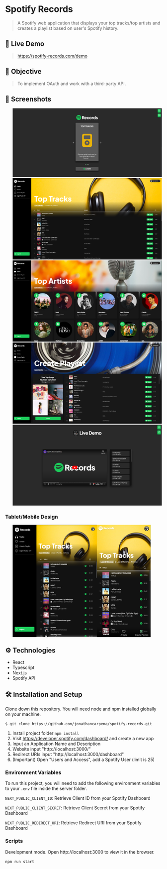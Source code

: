 # Spotify Records

> A Spotify web application that displays your top tracks/top artists and creates a playlist based on user's Spotify history.

## 🎥 Live Demo

> https://spotify-records.com/demo

## 🚀 Objective

> To implement OAuth and work with a third-party API.

## 📸 Screenshots

<ul style="display:flex flex-direction:column">
<img src="./screenshots/landing.PNG" style="max-width:100%; max-height:375px;" alt="landing"> 
<img src="./screenshots/top-tracks.PNG" style="max-width:100%; max-height:375px;" alt="topTracks">
<img src="./screenshots/top-artists.PNG" style="max-width:100%; max-height:375px;" alt="topArtists"> 
 <img src="./screenshots/create-a-playlist.PNG" style="max-width:100%; max-height:375px;" alt="createPlaylist"> 
 <img src="./screenshots/demo.PNG" style="max-width:100%; max-height:375px;" alt="demoPage">       
</ul>

### Tablet/Mobile Design

<ul style="display:flex">
<img src="./screenshots/tablet-top-tracks.PNG" width="271" height="361" alt="tablet-top-tracks">  
<img src="./screenshots/mobile-top-tracks.PNG" width="173" height="361" alt="mobile-top-tracks">  
</ul>

## ⚙ Technologies

- React
- Typescript
- Next.js
- Spotify API

## 🛠 Installation and Setup

Clone down this repository. You will need node and npm installed globally on
your machine.

```
$ git clone https://github.com/jonathancarpena/spotify-records.git
```

1. Install project folder `npm install`
2. Visit https://developer.spotify.com/dashboard/ and create a new app
3. Input an Application Name and Description
4. Website input "http://localhost:3000/"
5. Redirect URIs input "http://localhost:3000/dashboard"
6. (Important) Open "Users and Access", add a Spotify User (limit is 25)

### Environment Variables

To run this project, you will need to add the following environment variables to
your `.env` file inside the server folder.

`NEXT_PUBLIC_CLIENT_ID`: Retrieve Client ID from your Spotify Dashboard

`NEXT_PUBLIC_CLIENT_SECRET`: Retrieve Client Secret from your Spotify Dashboard

`NEXT_PUBLIC_REDIRECT_URI`: Retrieve Redirect URI from your Spotify Dashboard

### Scripts

Development mode. Open http://localhost:3000 to view it in the browser.

```
npm run start
```
